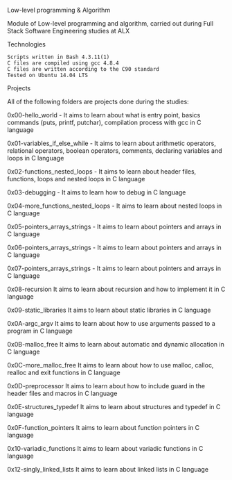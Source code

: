 Low-level programming & Algorithm

Module of Low-level programming and algorithm, carried out during Full Stack Software Engineering studies at ALX

Technologies

    Scripts written in Bash 4.3.11(1)
    C files are compiled using gcc 4.8.4
    C files are written according to the C90 standard
    Tested on Ubuntu 14.04 LTS
Projects

All of the following folders are projects done during the studies:

0x00-hello_world -	It aims to learn about what is entry point, basics commands (puts, printf, putchar), compilation process with gcc in C language

0x01-variables_if_else_while -	It aims to learn about arithmetic operators, relational operators, boolean operators, comments, declaring variables and loops in C language

0x02-functions_nested_loops -	It aims to learn about header files, functions, loops and nested loops in C language

0x03-debugging -	It aims to learn how to debug in C language

0x04-more_functions_nested_loops -	It aims to learn about nested loops in C language

0x05-pointers_arrays_strings -	It aims to learn about pointers and arrays in C language

0x06-pointers_arrays_strings -	It aims to learn about pointers and arrays in C language

0x07-pointers_arrays_strings -	It aims to learn about pointers and arrays in C language

0x08-recursion 	It aims to learn about recursion and how to implement it in C language

0x09-static_libraries 	It aims to learn about static libraries in C language

0x0A-argc_argv 	It aims to learn about how to use arguments passed to a program in C language

0x0B-malloc_free 	It aims to learn about automatic and dynamic allocation in C language

0x0C-more_malloc_free 	It aims to learn about how to use malloc, calloc, realloc and exit functions in C language

0x0D-preprocessor 	It aims to learn about how to include guard in the header files and macros in C language

0x0E-structures_typedef 	It aims to learn about structures and typedef in C language

0x0F-function_pointers 	It aims to learn about function pointers in C language

0x10-variadic_functions 	It aims to learn about variadic functions in C language

0x12-singly_linked_lists 	It aims to learn about linked lists in C language
